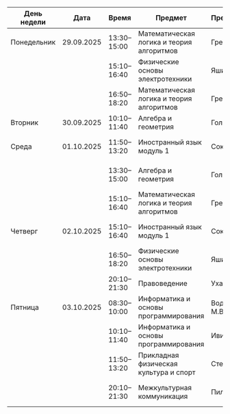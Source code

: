 | День недели | Дата       | Время        | Предмет                                              | Преподаватель     | Тип занятия      | Аудитория / Платформа                     |
|-------------|------------|--------------|------------------------------------------------------|-------------------|------------------|-------------------------------------------|
| Понедельник | 29.09.2025 | 13:30–15:00  | Математическая логика и теория алгоритмов           | Гренкин Г.В.      | Практика         | 1437, Главный корпус                      |
|             |            | 15:10–16:40  | Физические основы электротехники                    | Яшин В.А.         | Практика         | 4407, Четвертый корпус                    |
|             |            | 16:50–18:20  | Математическая логика и теория алгоритмов           | Гренкин Г.В.      | Лабораторная     | 1412, Главный корпус                      |
| Вторник     | 30.09.2025 | 10:10–11:40  | Алгебра и геометрия                                 | Голодная Н.Ю.     | Лекция           | [Вебинар](https://vvsu.ktalk.ru/aaf82df2) |
| Среда       | 01.10.2025 | 11:50–13:20  | Иностранный язык модуль 1                           | Соколова Д.А.     | Лабораторная     | 1202, Главный корпус                      |
|             |            | 13:30–15:00  | Алгебра и геометрия                                 | Голодная Н.Ю.     | Практика         | 1453, Главный корпус                      |
|             |            | 15:10–16:40  | Математическая логика и теория алгоритмов           | Гренкин Г.В.      | Лекция           | 1601, Главный корпус                      |
| Четверг     | 02.10.2025 | 15:10–16:40  | Иностранный язык модуль 1                           | Соколова Д.А.     | Лабораторная     | 1405, Главный корпус                      |
|             |            | 16:50–18:20  | Физические основы электротехники                    | Яшин В.А.         | Лекция           | 1601, Главный корпус                      |
|             |            | 20:10–21:30  | Правоведение                                        | Уханов А.Д.       | Лекция           | [Вебинар](https://vvsu.ktalk.ru/5cc616b5) |
| Пятница     | 03.10.2025 | 08:30–10:00  | Информатика и основы программирования               | Водяницкий М.В.   | Практика         | 1525, Главный корпус                      |
|             |            | 10:10–11:40  | Информатика и основы программирования               | Ивин В.В.         | Лекция           | 1457, Главный корпус                      |
|             |            | 11:50–13:20  | Прикладная физическая культура и спорт              | Степанов Г.В.     | Практика         | 233, СК «Чемпион»                         |
|             |            | 20:10–21:30  | Межкультурная коммуникация                          | Пилюгина Н.Ю.     | Лекция           | [Система электронного обучения](https://eos.vvsu.ru/course/view.php?id=27443) |